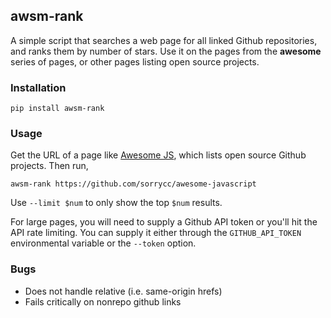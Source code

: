 ## awsm-rank

A simple script that searches a web page for all linked Github repositories, and ranks them by number of stars. Use it on the pages from the **awesome** series of pages, or other pages listing open source projects.

### Installation 

```
pip install awsm-rank
```

### Usage

Get the URL of a page like [Awesome JS](https://github.com/sorrycc/awesome-javascript), which lists open source Github projects. Then run,

```
awsm-rank https://github.com/sorrycc/awesome-javascript
```

Use `--limit $num` to only show the top `$num` results.

For large pages, you will need to supply a Github API token or you'll hit the API rate limiting. You can supply it either through the `GITHUB_API_TOKEN` environmental variable or the  `--token` option.


### Bugs

- Does not handle relative (i.e. same-origin hrefs)
- Fails critically on nonrepo github links

